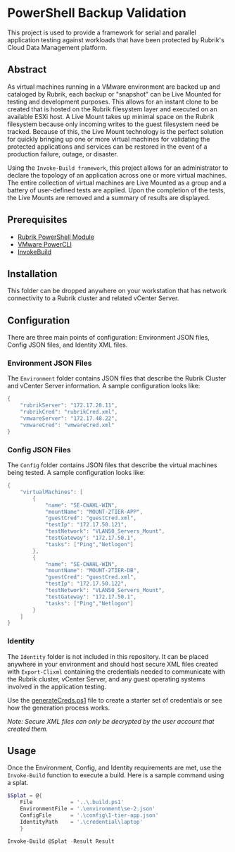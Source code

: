 # PowerShell Backup Validation

This project is used to provide a framework for serial and parallel application testing against workloads that have been protected by Rubrik's Cloud Data Management platform.

## Abstract

As virtual machines running in a VMware environment are backed up and cataloged by Rubrik, each backup or "snapshot" can be Live Mounted for testing and development purposes. This allows for an instant clone to be created that is hosted on the Rubrik filesystem layer and executed on an available ESXi host. A Live Mount takes up minimal space on the Rubrik filesystem because only incoming writes to the guest filesystem need be tracked. Because of this, the Live Mount technology is the perfect solution for quickly bringing up one or more virtual machines for validating the protected applications and services can be restored in the event of a production failure, outage, or disaster.

Using the `Invoke-Build framework`, this project allows for an administrator to declare the topology of an application across one or more virtual machines. The entire collection of virtual machines are Live Mounted as a group and a battery of user-defined tests are applied. Upon the completion of the tests, the Live Mounts are removed and a summary of results are displayed.

## Prerequisites

* [Rubrik PowerShell Module](https://www.powershellgallery.com/packages/Rubrik/)
* [VMware PowerCLI](https://www.powershellgallery.com/packages/VMware.PowerCLI/)
* [InvokeBuild](https://www.powershellgallery.com/packages/InvokeBuild/)

## Installation

This folder can be dropped anywhere on your workstation that has network connectivity to a Rubrik cluster and related vCenter Server.

## Configuration

There are three main points of configuration: Environment JSON files, Config JSON files, and Identity XML files.

### Environment JSON Files

The `Environment` folder contains JSON files that describe the Rubrik Cluster and vCenter Server information. A sample configuration looks like:

```PowerShell
{
    "rubrikServer": "172.17.28.11",
    "rubrikCred": "rubrikCred.xml",
    "vmwareServer": "172.17.48.22",
    "vmwareCred": "vmwareCred.xml"
}
```

### Config JSON Files

The `Config` folder contains JSON files that describe the virtual machines being tested. A sample configuration looks like:

```PowerShell
{
    "virtualMachines": [
        {
            "name": "SE-CWAHL-WIN",
            "mountName": "MOUNT-2TIER-APP",
            "guestCred": "guestCred.xml",
            "testIp": "172.17.50.121",
            "testNetwork": "VLAN50_Servers_Mount",
            "testGateway": "172.17.50.1",
            "tasks": ["Ping","Netlogon"]
        },
        {
            "name": "SE-CWAHL-WIN",
            "mountName": "MOUNT-2TIER-DB",
            "guestCred": "guestCred.xml",
            "testIp": "172.17.50.122",
            "testNetwork": "VLAN50_Servers_Mount",
            "testGateway": "172.17.50.1",
            "tasks": ["Ping","Netlogon"]
        }
    ]
}
```

### Identity

The `Identity` folder is not included in this repository. It can be placed anywhere in your environment and should host secure XML files created with `Export-Clixml` containing the credentials needed to communicate with the Rubrik cluster, vCenter Server, and any guest operating systems involved in the application testing.

Use the [generateCreds.ps1](https://github.com/rubrikinc/PowerShell-Backup-Validation/blob/master/helper/generateCreds.ps1) file to create a starter set of credentials or see how the generation process works.

_Note: Secure XML files can only be decrypted by the user account that created them._

## Usage

Once the Environment, Config, and Identity requirements are met, use the `Invoke-Build` function to execute a build. Here is a sample command using a splat.

```PowerShell
$Splat = @{
    File            = '..\.build.ps1'
    EnvironmentFile = '.\environment\se-2.json'
    ConfigFile      = '.\config\1-tier-app.json'
    IdentityPath    = '.\credential\laptop'
    }

Invoke-Build @Splat -Result Result
```
